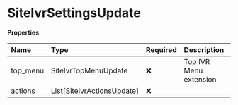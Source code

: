 # SiteIvrSettingsUpdate

**Properties**

| Name     | Type                       | Required | Description            |
| :------- | :------------------------- | :------- | :--------------------- |
| top_menu | SiteIvrTopMenuUpdate       | ❌       | Top IVR Menu extension |
| actions  | List[SiteIvrActionsUpdate] | ❌       |                        |

<!-- This file was generated by liblab | https://liblab.com/ -->

